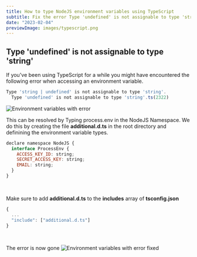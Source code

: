 ```yaml
---
title: How to type NodeJS environment variables using TypeScript
subtitle: Fix the error Type 'undefined' is not assignable to type 'string'
date: "2023-02-04"
previewImage: images/typescript.png
---
```


## Type 'undefined' is not assignable to type 'string'

If you've been using TypeScript for a while you might have encountered the following error when accessing an environment variable.

```js
Type 'string | undefined' is not assignable to type 'string'.
  Type 'undefined' is not assignable to type 'string'.ts(2322)
```

![Environment variables with error](/images/tsenvvars1.png)

This can be resolved by Typing process.env in the NodeJS Namespace. We do this by creating the file **additional.d.ts** in the root directory and definining the environment variable types.

```js
declare namespace NodeJS {
  interface ProcessEnv {
    ACCESS_KEY_ID: string;
    SECRET_ACCESS_KEY: string;
    EMAIL: string;
  }
}
```

<br/>

Make sure to add **additional.d.ts** to the **includes** array of **tsconfig.json**

```js
{
  ...
  "include": ["additional.d.ts"]
}
```

<br/>

The error is now gone
![Environment variables with error fixed](/images/tsenvvars2.png)
